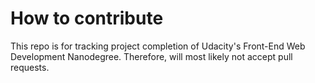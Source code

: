 # How to contribute

This repo is for tracking project completion of Udacity's Front-End Web Development Nanodegree.  Therefore, will most likely not accept pull requests.
